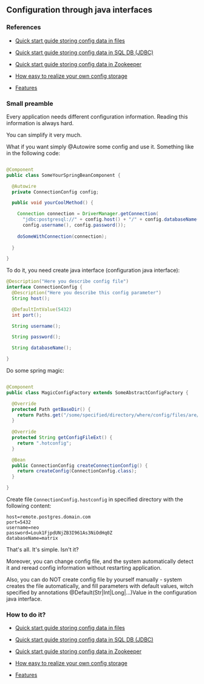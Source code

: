 ## Configuration through java interfaces

### References

- [Quick start guide storing config data in files](doc/001_quick_start_guide__files.md)

- [Quick start guide storing config data in SQL DB (JDBC)](doc/002_quick_start_guide__jdbc.md)

- [Quick start guide storing config data in Zookeeper](doc/003_quick_start_guide__zookeeper.md)

- [How easy to realize your own config storage](doc/004_realize_own_config_storage.md)

- [Features](doc/005_features.md)

### Small preamble

Every application needs different configuration information. Reading this information is always hard.

You can simplify it very much.

What if you want simply @Autowire some config and use it. Something like in the following code:

```java

@Component
public class SomeYourSpringBeanComponent {

  @Autowire
  private ConnectionConfig config;

  public void yourCoolMethod() {

    Connection connection = DriverManager.getConnection(
      "jdbc:postgresql://" + config.host() + "/" + config.databaseName(),
      config.username(), config.password());
    
    doSomeWithConnection(connection);
    
  }

}

```

To do it, you need create java interface (configuration java interface):

```java
@Description("Here you describe config file")
interface ConnectionConfig {
  @Description("Here you describe this config parameter")
  String host();

  @DefaultIntValue(5432)
  int port();

  String username();

  String password();

  String databaseName();

}
```

Do some spring magic:

```java

@Component
public class MagicConfigFactory extends SomeAbstractConfigFactory {

  @Override
  protected Path getBaseDir() {
    return Paths.get("/some/specified/directory/where/config/files/are/located");
  }
  
  @Override
  protected String getConfigFileExt() {
    return ".hotconfig";
  }

  @Bean
  public ConnectionConfig createConnectionConfig() {
    return createConfig(ConnectionConfig.class);
  }

}

```

Create file `ConnectionConfig.hostconfig` in specified directory with the following content:

```
host=remote.postgres.domain.com
port=5432
username=neo
password=Louk1FjpdUNjZB3I961As3NiOdHq0Z
databaseName=matrix
```

That's all. It's simple. Isn't it?

Moreover, you can change config file, and the system automatically detect it and reread config information
without restarting application.

Also, you can do NOT create config file by yourself manually - system creates the file automatically, and fill
parameters with default values, witch specified by annotations @Default(Str|Int|Long|...)Value
in the configuration java interface.

### How to do it?

- [Quick start guide storing config data in files](doc/001_quick_start_guide__files.md)

- [Quick start guide storing config data in SQL DB (JDBC)](doc/002_quick_start_guide__jdbc.md)

- [Quick start guide storing config data in Zookeeper](doc/003_quick_start_guide__zookeeper.md)

- [How easy to realize your own config storage](doc/004_realize_own_config_storage.md)

- [Features](doc/005_features.md)
